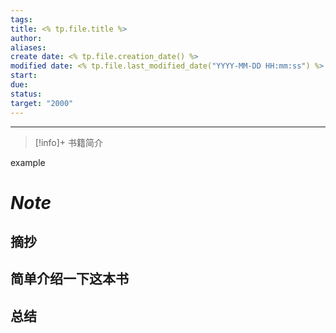 ```yaml
---
tags: 
title: <% tp.file.title %>
author: 
aliases: 
create date: <% tp.file.creation_date() %>
modified date: <% tp.file.last_modified_date("YYYY-MM-DD HH:mm:ss") %>
start: 
due: 
status: 
target: "2000"
---
```



---
> [!info]+ 书籍简介
> 
example


# ***Note***
## 摘抄

## 简单介绍一下这本书

## 总结

